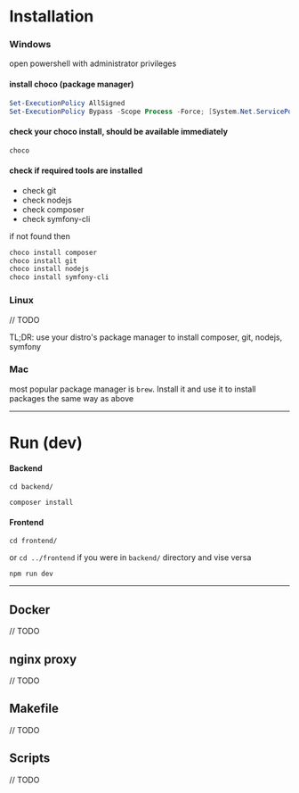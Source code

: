 # 

# Installation

### Windows

open powershell with administrator privileges

#### install choco (package manager)
```powershell
Set-ExecutionPolicy AllSigned
Set-ExecutionPolicy Bypass -Scope Process -Force; [System.Net.ServicePointManager]::SecurityProtocol = [System.Net.ServicePointManager]::SecurityProtocol -bor 3072; iex ((New-Object System.Net.WebClient).DownloadString('https://community.chocolatey.org/install.ps1'))
```

#### check your choco install, should be available immediately
```powershell
choco
```
#### check if required tools are installed
- check git
- check nodejs
- check composer
- check symfony-cli

if not found then
```powershell
choco install composer
choco install git
choco install nodejs
choco install symfony-cli
```

### Linux
// TODO

TL;DR: use your distro's package manager to install composer, git, nodejs, symfony

### Mac
most popular package manager is ```brew```. Install it and use it to install packages the same way as above

---

# Run (dev)

#### Backend
```
cd backend/
```
```
composer install
```

#### Frontend
```
cd frontend/
```

or ```cd ../frontend``` if you were in ```backend/``` directory and vise versa
```
npm run dev
```

---

## Docker
// TODO

## nginx proxy
// TODO

## Makefile
// TODO

## Scripts
// TODO
